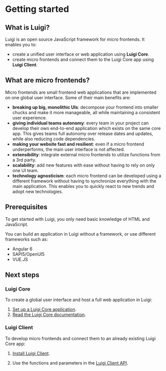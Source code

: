 # Getting started 

## What is Luigi?

Luigi is an open source JavaScript framework for micro frontends. It enables you to:
* create a unified user interface or web application using **Luigi Core**. 
* create micro frontends and connect them to the Luigi Core app using **Luigi Client**.

## What are micro frontends? 

Micro frontends are small frontend web applications that are implemented on one global user interface. Some of their main benefits are:

* **breaking up big, monolithic UIs**: decompose your frontend into smaller chucks and make it more manageable, all while maintaining a consistent user experience.
* **giving individual teams autonomy**: every team in your project can develop their own end-to-end application which exists on the same core app. This gives teams full autonomy over release dates and updates, while also reducing code dependencies. 
* **making your website fast and resilient**: even if a micro frontend underperforms, the main user interface is not affected.
* **extensibility**: integrate external micro frontends to utilize functions from a 3rd party.
* **scalability**: add new features with ease without having to rely on only one UI team.
* **technology agnosticism**: each micro frontend can be developed using a different framework without having to synchronize everything with the main application. This enables you to quickly react to new trends and adopt new technologies. 

## Prerequisites 

To get started with Luigi, you only need basic knowledge of HTML and JavaScript. 

You can build an application in Luigi without a framework, or use different frameworks such as:
* Angular 6
* SAPI5/OpenUI5
* VUE.JS 

## Next steps

### Luigi Core

To create a global user interface and host a full web application in Luigi:

1. [Set up a Luigi Core application](https://github.com/SAP/luigi/blob/master/docs/application-setup.md).
2. [Read the Luigi Core documentation](https://github.com/SAP/luigi/blob/master/docs/README.md#luigi-core).


### Luigi Client

To develop micro frontends and connect them to an already existing Luigi Core app:

1. [Install Luigi Client](https://github.com/SAP/luigi/tree/master/client).

2. Use the functions and parameters in the [Luigi Client API](https://github.com/SAP/luigi/blob/master/docs/README.md#luigi-core).



